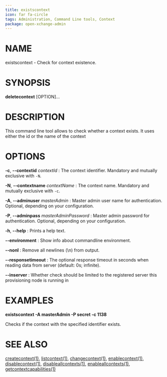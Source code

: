 ```yaml
---
title: existscontext
icon: far fa-circle
tags: Administration, Command Line tools, Context
package: open-xchange-admin
---
```


# NAME

existscontext - Check for context existence.

# SYNOPSIS

**deletecontext** [OPTION]...

# DESCRIPTION

This command line tool allows to check whether a context exists. It uses either the id or the name of the context 

# OPTIONS

**-c**, **--contextid** *contextId*
: The context identifier. Mandatory and mutually exclusive with `-N`.

**-N**, **--contextname** *contextName*
: The context name. Mandatory and mutually exclusive with `-c`.

**-A**, **--adminuser** *masterAdmin*
: Master admin user name for authentication. Optional, depending on your configuration.

**-P**, **--adminpass** *masterAdminPassword*
: Master admin password for authentication. Optional, depending on your configuration.

**-h**, **--help**
: Prints a help text.

**--environment**
: Show info about commandline environment.

**--nonl**
: Remove all newlines (\\n) from output.

**--responsetimeout**
: The optional response timeout in seconds when reading data from server (default: 0s; infinite).

**--inserver**
: Whether check should be limited to the registered server this provisioning node is running in

# EXAMPLES

**existscontext -A masterAdmin -P secret -c 1138**

Checks if the context with the specified identifier exists.

# SEE ALSO

[createcontext(1)](createcontext), [listcontext(1)](listcontext), [changecontext(1)](changecontext), [enablecontext(1)](enablecontext), [disablecontext(1)](disablecontext), [disableallcontexts(1)](disableallcontexts), [enableallcontexts(1)](enableallcontexts), [getcontextcapabilities(1)](getcontextcapabilities)